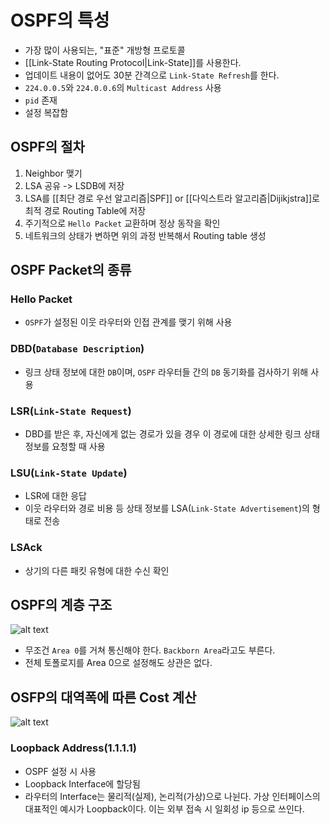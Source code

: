 # OSPF의 특성
- 가장 많이 사용되는, "표준" 개방형 프로토콜
- [[Link-State Routing Protocol|Link-State]]를 사용한다.
- 업데이트 내용이 없어도 30분 간격으로 `Link-State Refresh`를 한다.
- `224.0.0.5`와 `224.0.0.6`의 `Multicast Address` 사용
- `pid` 존재
- 설정 복잡함
## OSPF의 절차
1. Neighbor 맺기
2. LSA 공유 -> LSDB에 저장
3. LSA를 [[최단 경로 우선 알고리즘|SPF]] or [[다익스트라 알고리즘|Dijikjstra]]로 최적 경로 Routing Table에 저장
4. 주기적으로 `Hello Packet` 교환하며 정상 동작을 확인
5. 네트워크의 상태가 변하면 위의 과정 반복해서 Routing table 생성
## OSPF Packet의 종류
### Hello Packet
- `OSPF`가 설정된 이웃 라우터와 인접 관계를 맺기 위해 사용
### DBD(`Database Description`)
- 링크 상태 정보에 대한 `DB`이며, `OSPF` 라우터들 간의 `DB` 동기화를 검사하기 위해 사용
### LSR(`Link-State Request`)
- DBD를 받은 후, 자신에게 없는 경로가 있을 경우 이 경로에 대한 상세한 링크 상태 정보를 요청할 때 사용
### LSU(`Link-State Update`)
- LSR에 대한 응답
- 이웃 라우터와 경로 비용 등 상태 정보를 LSA(`Link-State Advertisement`)의 형태로 전송
### LSAck
- 상기의 다른 패킷 유형에 대한 수신 확인
## OSPF의 계층 구조
![alt text](image.png)

- 무조건 `Area 0`를 거쳐 통신해야 한다. `Backborn Area`라고도 부른다.
-  전체 토폴로지를 Area 0으로 설정해도 상관은 없다.
## OSFP의 대역폭에 따른 Cost 계산

![alt text](image-9.png)
### Loopback Address(1.1.1.1)
- OSPF 설정 시 사용
- Loopback Interface에 할당됨
- 라우터의 Interface는 물리적(실제), 논리적(가상)으로 나뉜다.
가상 인터페이스의 대표적인 예시가 Loopback이다. 이는 외부 접속 시 일회성 ip 등으로 쓰인다.